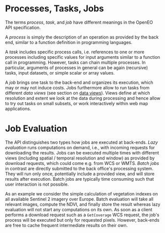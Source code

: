


# Processes, Tasks, Jobs
The terms _process_, _task_, and _job_ have different meanings in the OpenEO API specification.

A _process_ is simply the description of an operation as provided by the back end, similar to a function definition in programming languages. 

A _task_ includes specific process calls, i.e. references to one or more processes including specific values for input arguments similar to a function call in programming. However, tasks can chain multiple processes. In particular, arguments of processes in general can be again (recursive) tasks, input datasets, or simple scalar or array values.

A _job_ brings one task to the back-end and organizes its execution, which may or may not induce costs. Jobs furthermore allow to run tasks from different _data views_ (see section on [data views](views.md)). Views define at which resolution and extent we look at the data during processing and hence allow to try out tasks on small subsets, or work interactively within web map applications.


# Job Evaluation
The API distinguishes two types how jobs are executed at back-ends. _Lazy evaluation_ runs computations on demand, i.e., with incoming requests for downloading the results. Jobs can be executed multiple times with different views (including spatial / temporal resolution and window) as provided by download requests, which could come e.g. from WCS or WMTS.  _Batch jobs_ in contrast are directly submitted to the back office's processing system. They will run only once, potentially include a provided view, and will store results after execution. Batch jobs are typically time consuming such that user interaction is not possible. 

As an example we consider the simple calculation of vegetation indexes on all available Sentinel 2 imagery over Europe. Batch evaluation will take all relevant images, compute the NDVI, and finally store the result whereas lazy evaluation will not start any computations on its own. As soon as a client performs a download request such as a `GetCoverage` WCS request, the job's process will be executed but only for requested pixels. However, back-ends are free to cache frequent intermediate results on their own.


